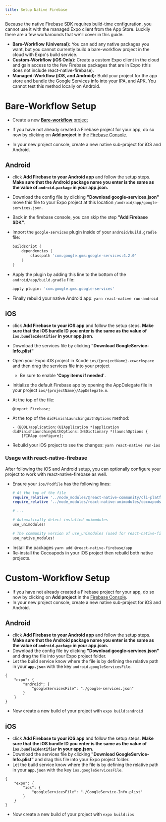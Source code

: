 ```yaml
---
title: Setup Native Firebase
---
```


Because the native Firebase SDK requires build-time configuration, you cannot use it with the managed Expo client from the App Store. Luckily there are a few workarounds that we'll cover in this guide.

- **Bare-Workflow (Universal):** You can add any native packages you want, but you cannot currently build a bare-workflow project in the cloud with Expo's build service.
- **Custom-Workflow (iOS Only):** Create a custom Expo client in the cloud and gain access to the few Firebase packages that are in Expo (this does not include react-native-firebase).
- **Managed-Workflow (iOS, and Android):** Build your project for the app store and bundle the Google Services info into your IPA, and APK. You cannot test this method locally on Android.

# Bare-Workflow Setup

- Create a new [**Bare-workflow** project](https://docs.expo.io/versions/v36.0.0/bare/exploring-bare-workflow/)

- If you have not already created a Firebase project for your app, do so now by clicking on **Add project** in the [Firebase Console](https://console.firebase.google.com/).
- In your new project console, create a new native sub-project for iOS and Android.

## Android

- click **Add Firebase to your Android app** and follow the setup steps. **Make sure that the Android package name you enter is the same as the value of `android.package` in your app.json.**
- Download the config file by clicking **"Download google-services.json"** move this file to your Expo project at this location `/android/app/google-services.json`.
- Back in the firebase console, you can skip the step **"Add Firebase SDK"**.

- Import the `google-services` plugin inside of your `android/build.gradle` file:
    ```groovy
    buildscript {
        dependencies {
            classpath 'com.google.gms:google-services:4.2.0'
        }
    }
    ```
- Apply the plugin by adding this line to the bottom of the `android/app/build.gradle` file:
    ```groovy
    apply plugin: 'com.google.gms.google-services'
    ```
- Finally rebuild your native Android app: `yarn react-native run-android`

## iOS

- click **Add Firebase to your iOS app** and follow the setup steps. **Make sure that the iOS bundle ID you enter is the same as the value of `ios.bundleIdentifier` in your app.json.**
- Download the services file by clicking **"Download GoogleService-Info.plist"** 
- Open your Expo iOS project in Xcode `ios/{projectName}.xcworkspace` and then drag the services file into your project 
  - Be sure to enable **'Copy items if needed'**.

- Initialize the default Firebase app by opening the AppDelegate file in your project `ios/{projectName}/AppDelegate.m`.
- At the top of the file:
    ```objc
    @import Firebase;
    ```
- At the top of the `didFinishLaunchingWithOptions` method:
    ```objc
    - (BOOL)application:(UIApplication *)application didFinishLaunchingWithOptions:(NSDictionary *)launchOptions {
        [FIRApp configure];
    ```
- Rebuild your iOS project to see the changes: `yarn react-native run-ios`

### Usage with react-native-firebase

After following the iOS and Android setup, you can optionally configure your project to work with react-native-firebase as well.

- Ensure your `ios/Podfile` has the following lines:
  ```rb
  # At the top of the file
  require_relative '../node_modules/@react-native-community/cli-platform-ios/native_modules'
  require_relative '../node_modules/react-native-unimodules/cocoapods'

  # ...

  # Automatically detect installed unimodules
  use_unimodules!

  # The community version of use_unimodules (used for react-native-firebase)
  use_native_modules!
  ```
- Install the packages `yarn add @react-native-firebase/app`
- Re-install the Cocoapods in your iOS project then rebuild both native projects.

# Custom-Workflow Setup

- If you have not already created a Firebase project for your app, do so now by clicking on **Add project** in the [Firebase Console](https://console.firebase.google.com/).
- In your new project console, create a new native sub-project for iOS and Android.

## Android

- click **Add Firebase to your Android app** and follow the setup steps. **Make sure that the Android package name you enter is the same as the value of `android.package` in your app.json.**
- Download the config file by clicking **"Download google-services.json"** and drag the file into your Expo project folder.
- Let the build service know where the file is by defining the relative path in your **`app.json`** with the key `android.googleServicesFile`.
```json5
{
    "expo": {
        "android": {
            "googleServicesFile": "./google-services.json"
        }
    }
}
```
- Now create a new build of your project with `expo build:android`
  
## iOS

- click **Add Firebase to your iOS app** and follow the setup steps. **Make sure that the iOS bundle ID you enter is the same as the value of `ios.bundleIdentifier` in your app.json.**
- Download the services file by clicking **"Download GoogleService-Info.plist"** and drag this file into your Expo project folder.
- Let the build service know where the file is by defining the relative path in your **`app.json`** with the key `ios.googleServicesFile`.
```json5
{
    "expo": {
        "ios": {
            "googleServicesFile": "./GoogleService-Info.plist"
        }
    }
}
```
- Now create a new build of your project with `expo build:ios`


